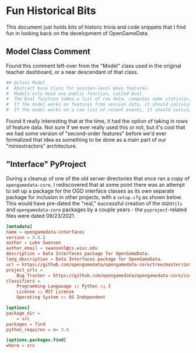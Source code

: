 # Fun Historical Bits

This document just holds bits of historic trivia and code snippets that I find fun in looking back on the development of OpenGameData.

## Model Class Comment

Found this comment left-over from the "Model" class used in the original teacher dashboard, or a near descendant of that class.

```python
## @class Model
#  Abstract base class for session-level Wave features.
#  Models only have one public function, called Eval.
#  The Eval function takes a list of row data, computes some statistic, and returns a list of results.
#  If the model works on features from session data, it should calculate one result for each row (each row being a session).
#  If the model works on a raw list of recent events, it should calculate a single result (each row being an event).
```

Found it really interesting that at the time, it had the option of taking in rows of feature data.
Not sure if we ever really used this or not, but it's cool that we had some version of "second-order features" before we'd ever formalized that idea as something to be done as a main part of our "miniextractors" architecture.

## "Interface" PyProject

During a cleanup of one of the old server directories that once ran a copy of `opengamedata-core`, I rediscovered that at some point there was an attempt to set up a package for the OGD interface classes as its own separate package for inclusion in other projects, with a `setup.cfg` as shown below.
This would have pre-dated the "real," successful creation of the `OGDUtils` and `opengamedata-core` packages by a couple years - the `pyproject`-related files were dated 09/23/2021.

```toml
[metadata]
name = opengamedata-interfaces
version = 0.0.1
author = Luke Swanson
author_email = swansonl@cs.wisc.edu
description = Data Interfaces package for OpenGameData.
long_description = Data Interfaces package for OpenGameData.
url = https://github.com/opengamedata/opengamedata-core/tree/master/interfaces/
project_urls =
    Bug Tracker = https://github.com/opengamedata/opengamedata-core/issues
classifiers =
    Programming Langauage :: Python :: 3
    License :: MIT License
    Operating System :: OS Independent

[options]
package_dir =
    = src
packages = find
python_requires = >= 3.6

[options.packages.find]
where = src
```